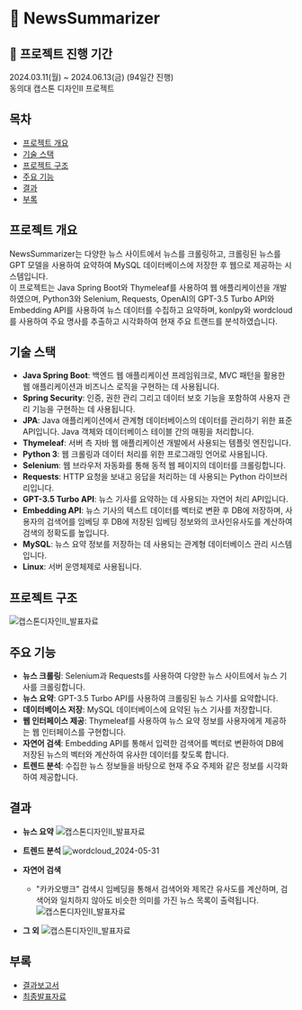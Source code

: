 # 📰 NewsSummarizer
## 💜 프로젝트 진행 기간
2024.03.11(월) ~ 2024.06.13(금) (94일간 진행)  
동의대 캡스톤 디자인II 프로젝트

## 목차
- [프로젝트 개요](#프로젝트-개요)
- [기술 스택](#기술-스택)
- [프로젝트 구조](#프로젝트-구조)
- [주요 기능](#주요-기능)
- [결과](#결과)
- [부록](#부록)

## 프로젝트 개요
NewsSummarizer는 다양한 뉴스 사이트에서 뉴스를 크롤링하고, 크롤링된 뉴스를 GPT 모델을 사용하여 요약하여 MySQL 데이터베이스에 저장한 후 웹으로 제공하는 시스템입니다.   
이 프로젝트는 Java Spring Boot와 Thymeleaf를 사용하여 웹 애플리케이션을 개발하였으며, Python3와 Selenium, Requests, OpenAI의 GPT-3.5 Turbo API와 Embedding API를 사용하여 뉴스 데이터를 수집하고 요약하며,
konlpy와 wordcloud를 사용하여 주요 명사를 추출하고 시각화하여 현재 주요 트랜드를 분석하였습니다.

## 기술 스택
- **Java Spring Boot**: 백엔드 웹 애플리케이션 프레임워크로, MVC 패턴을 활용한 웹 애플리케이션과 비즈니스 로직을 구현하는 데 사용됩니다.
- **Spring Security**: 인증, 권한 관리 그리고 데이터 보호 기능을 포함하여 사용자 관리 기능을 구현하는 데 사용됩니다.
- **JPA**: Java 애플리케이션에서 관계형 데이터베이스의 데이터를 관리하기 위한 표준 API입니다. Java 객체와 데이터베이스 테이블 간의 매핑을 처리합니다.
- **Thymeleaf**: 서버 측 자바 웹 애플리케이션 개발에서 사용되는 템플릿 엔진입니다.
- **Python 3**: 웹 크롤링과 데이터 처리를 위한 프로그래밍 언어로 사용됩니다.
- **Selenium**: 웹 브라우저 자동화를 통해 동적 웹 페이지의 데이터를 크롤링합니다.
- **Requests**: HTTP 요청을 보내고 응답을 처리하는 데 사용되는 Python 라이브러리입니다.
- **GPT-3.5 Turbo API**: 뉴스 기사를 요약하는 데 사용되는 자연어 처리 API입니다.
- **Embedding API**: 뉴스 기사의 텍스트 데이터를 벡터로 변환 후 DB에 저장하며, 사용자의 검색어를 임베딩 후 DB에 저장된 임베딩 정보와의 코사인유사도를 계산하여 검색의 정확도를 높입니다.
- **MySQL**: 뉴스 요약 정보를 저장하는 데 사용되는 관계형 데이터베이스 관리 시스템입니다.
- **Linux**: 서버 운영체제로 사용됩니다.

## 프로젝트 구조
![캡스톤디자인II_발표자료](https://github.com/user-attachments/assets/a5c9d6fc-d4e7-48cf-8659-502aff57cf6c)

## 주요 기능
- **뉴스 크롤링**: Selenium과 Requests를 사용하여 다양한 뉴스 사이트에서 뉴스 기사를 크롤링합니다.
- **뉴스 요약**: GPT-3.5 Turbo API를 사용하여 크롤링된 뉴스 기사를 요약합니다.
- **데이터베이스 저장**: MySQL 데이터베이스에 요약된 뉴스 기사를 저장합니다.
- **웹 인터페이스 제공**: Thymeleaf를 사용하여 뉴스 요약 정보를 사용자에게 제공하는 웹 인터페이스를 구현합니다.
- **자연어 검색**: Embedding API를 통해서 입력한 검색어를 벡터로 변환하여 DB에 저장된 뉴스의 벡터와 계산하여 유사한 데이터를 찾도록 합니다.
- **트렌드 분석**: 수집한 뉴스 정보들을 바탕으로 현재 주요 주제와 같은 정보를 시각화하여 제공합니다. 

## 결과
- **뉴스 요약**
![캡스톤디자인II_발표자료](https://github.com/user-attachments/assets/ac5e5317-af85-41f1-bf92-6f7e85645cc9)


- **트렌드 분석**
![wordcloud_2024-05-31](https://github.com/user-attachments/assets/ad25da25-39e4-42dd-b04c-afd257676cd8)

- **자연어 검색**
  - "카카오뱅크" 검색시 임베딩을 통해서 검색어와 제목간 유사도를 계산하며, 검색어와 일치하지 않아도 비슷한 의미를 가진 뉴스 목록이 출력됩니다.
![캡스톤디자인II_발표자료](https://github.com/user-attachments/assets/d42f27dc-71fc-43aa-a226-fe1e82420bcf)

- **그 외**
![캡스톤디자인II_발표자료](https://github.com/user-attachments/assets/7f880d06-5b13-47f2-81b8-7a688d06303f)


## 부록
- [결과보고서](./docs/캡스톤디자인II_결과보고서.hwp)
- [최종발표자료](./docs/캡스톤디자인II_발표자료.pptx)
